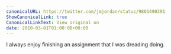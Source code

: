 ```yaml
---
canonicalURL: https://twitter.com/jmjordan/status/9801490391
ShowCanonicalLink: true
CanonicalLinkText: View original on
date: 2010-03-01T01:00:08+00:00
---
```

I always enjoy finishing an assignment that I was dreading doing.